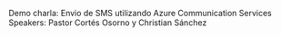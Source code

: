 Demo charla: Envio de SMS utilizando Azure Communication Services
Speakers: Pastor Cortés Osorno y Christian Sánchez
